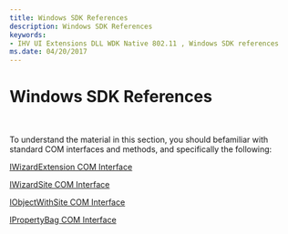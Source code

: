 ```yaml
---
title: Windows SDK References
description: Windows SDK References
keywords:
- IHV UI Extensions DLL WDK Native 802.11 , Windows SDK references
ms.date: 04/20/2017
---
```


# Windows SDK References




 

To understand the material in this section, you should befamiliar with standard COM interfaces and methods, and specifically the following:

[IWizardExtension COM Interface](/windows/win32/api/shobjidl/nn-shobjidl-iwizardextension)

[IWizardSite COM Interface](/windows/win32/api/shobjidl/nn-shobjidl-iwizardsite)

[IObjectWithSite COM Interface](/previous-versions/ms834916(v=msdn.10))

[IPropertyBag COM Interface](/previous-versions/windows/internet-explorer/ie-developer/platform-apis/aa768196(v=vs.85))

 

 
